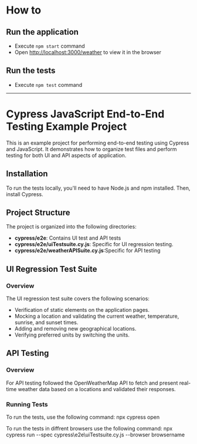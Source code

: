 # How to

## Run the application

- Execute `npm start` command
- Open [http://localhost:3000/weather](http://localhost:3000/weather) to view it in the browser

## Run the tests

- Execute `npm test` command

-----------------------------------
# Cypress JavaScript End-to-End Testing Example Project

This is an example project for performing end-to-end testing using Cypress and JavaScript. It demonstrates how to organize test files and perform testing for both UI and API aspects of application.

## Installation

To run the tests locally, you'll need to have Node.js and npm installed. Then, install Cypress.

## Project Structure

The project is organized into the following directories:

- **cypress/e2e**: Contains UI test and API tests
- **cypress/e2e/uiTestsuite.cy.js**: Specific for UI regression testing.
- **cypress/e2e/weatherAPISuite.cy.js**:Specific for API testing


## UI Regression Test Suite

### Overview

The UI regression test suite covers the following scenarios:

- Verification of static elements on the application pages.
- Mocking a location and validating the current weather, temperature, sunrise, and sunset times.
- Adding and removing new geographical locations.
- Verifying preferred units by switching the units.

## API Testing
### Overview
  For API testing followed the OpenWeatherMap API to fetch and present real-time weather data based on a locations and validated their responses.

### Running Tests

To run the tests, use the following command:
npx cypress open

To run the tests in diffrent browsers use the following command:
npx cypress run --spec cypress\e2e\uiTestsuite.cy.js --browser browsername
